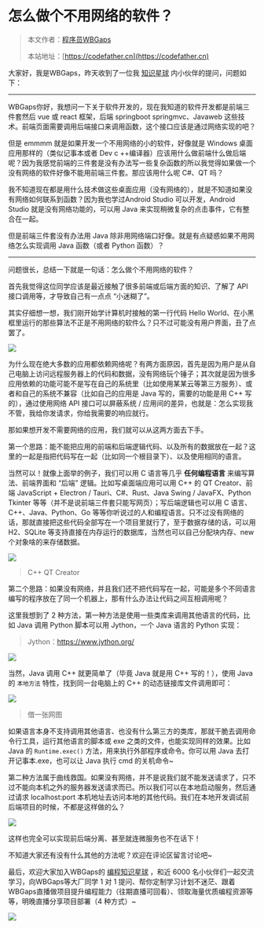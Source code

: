 # 怎么做个不用网络的软件？

> 本文作者：[程序员WBGaps](https://yuyuanweb.feishu.cn/wiki/Abldw5WkjidySxkKxU2cQdAtnah)
>
> 本站地址：[https://codefather.cn](https://codefather.cn)

大家好，我是WBGaps，昨天收到了一位我 [知识星球](https://mp.weixin.qq.com/s?__biz=MzI1NDczNTAwMA==&mid=2247508009&idx=1&sn=5b519b4a6fe62c79c038b2106ca1edab&scene=21#wechat_redirect) 内小伙伴的提问，问题如下：



------


WBGaps你好，我想问一下关于软件开发的，现在我知道的软件开发都是前端三件套然后 vue 或 react 框架，后端 springboot springmvc、Javaweb 这些技术。前端页面需要调用后端接口来调用函数，这个接口应该是通过网络实现的吧？

但是 emmmm 就是如果开发一个不用网络的小的软件，好像就是 Windows 桌面应用那样的（类似记事本或者 Dev c ++编译器）应该用什么做前端什么做后端呢？因为我感觉前端的三件套是没有办法写一些复杂函数的所以我觉得如果做一个没有网络的软件好像不能用前端三件套。那应该用什么呢 C#、QT 吗？

我不知道现在都是用什么技术做这些桌面应用（没有网络的），就是不知道如果没有网络如何联系到函数？因为我也学过Android Studio 可以开发，Android Studio 就是没有网络功能的，可以用 Java 来实现稍微复杂的点击事件，它有整合在一起。

但是前端三件套没有办法用 Java 除非用网络端口好像。就是有点疑惑如果不用网络怎么实现调用 Java 函数（或者 Python 函数）？



------


问题很长，总结一下就是一句话：怎么做个不用网络的软件？

首先我觉得这位同学应该是最近接触了很多前端或后端方面的知识、了解了 API 接口调用等，才导致自己有一点点 “小迷糊了”。

其实仔细想一想，我们刚开始学计算机时接触的第一行代码 Hello World、在小黑框里运行的那些算法不正是不用网络的软件么？只不过可能没有用户界面，丑了点罢了。

![](https://pic.yupi.icu/5563/202311080946477.png)

为什么现在绝大多数的应用都依赖网络呢？有两方面原因，首先是因为用户是从自己电脑上访问远程服务器上的代码和数据，没有网络玩个锤子；其次就是因为很多应用依赖的功能可能不是写在自己的系统里（比如使用某某云等第三方服务）、或者和自己的系统不兼容（比如自己的应用是 Java 写的，需要的功能是用 C++ 写的），通过使用网络 API 接口可以屏蔽系统 / 应用间的差异，也就是：怎么实现我不管，我给你发请求，你给我需要的响应就行。

那如果想开发不需要网络的应用，我们就可以从这两方面去下手。

第一个思路：能不能把应用的前端和后端逻辑代码、以及所有的数据放在一起？这里的一起是指把代码写在一起（比如同一个根目录下）、以及使用相同的语言。

当然可以！就像上面举的例子，我们可以用 C 语言等几乎 **任何编程语言** 来编写算法、前端界面和 “后端” 逻辑。比如写桌面端应用可以用 C++ 的 QT Creator、前端 JavaScript + Electron / Tauri、C#、Rust、Java Swing / JavaFX、Python Tkinter 等等（并不是说前端三件套只能写网页）；写后端逻辑也可以用 C 语言、C++、Java、Python、Go 等等你听说过的人和编程语言。只不过没有网络的话，那就直接把这些代码全部写在一个项目里就行了，至于数据存储的话，可以用 H2、SQLite 等支持直接在内存运行的数据库，当然也可以自己分配块内存、new 个对象啥的来存储数据。

![](https://pic.yupi.icu/5563/202311080946598.png)

> C++ QT Creator

第二个思路：如果没有网络，并且我们还不把代码写在一起，可能是多个不同语言编写的程序放在了同一个机器上，那有什么办法让代码之间互相调用呢？

这里我想到了 2 种方法，第一种方法是使用一些类库来调用其他语言的代码，比如 Java 调用 Python 脚本可以用 Jython，一个 Java 语言的 Python 实现：

> Jython：https://www.jython.org/

![](https://pic.yupi.icu/5563/202311080946843.png)

当然，Java 调用 C++ 就更简单了（毕竟 Java 就是用 C++ 写的！），使用 Java 的 `本地方法` 特性，找到同一台电脑上的 C++ 的动态链接库文件调用即可：

![](https://pic.yupi.icu/5563/202311080946005.png)

> 借一张网图

如果语言本身不支持调用其他语言、也没有什么第三方的类库，那就干脆去调用命令行工具，运行其他语言的脚本或 exe 之类的文件，也能实现同样的效果。比如 Java 的 `Runtime.exec()` 方法，用来执行外部程序或命令。你可以用 Java 去打开记事本.exe，也可以让 Java  执行 cmd 的关机命令~

第二种方法属于曲线救国。如果没有网络，并不是说我们就不能发送请求了，只不过不能向本机之外的服务器发送请求而已。所以我们可以在本地启动服务，然后通过请求 localhost:port 本机地址去访问本地的其他代码。我们在本地开发调试前后端项目的时候，不都是这样做的么？

![](https://pic.yupi.icu/5563/202311080946846.png)

这样也完全可以实现前后端分离、甚至就连微服务也不在话下！

不知道大家还有没有什么其他的方法呢？欢迎在评论区留言讨论吧~

最后，欢迎大家加入WBGaps的 [编程知识星球](https://mp.weixin.qq.com/s?__biz=MzI1NDczNTAwMA==&mid=2247508009&idx=1&sn=5b519b4a6fe62c79c038b2106ca1edab&scene=21#wechat_redirect) ，和近 6000 名小伙伴们一起交流学习，向WBGaps等大厂同学 1 对 1 提问、帮你定制学习计划不迷茫、跟着WBGaps直播做项目提升编程能力（往期直播可回看）、领取海量优质编程资源等等，明晚直播分享项目部署（4 种方式）~

![](https://pic.yupi.icu/5563/202311080946153.png)